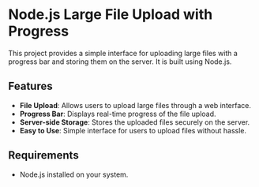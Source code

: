 # Node.js Large File Upload with Progress

This project provides a simple interface for uploading large files with a progress bar and storing them on the server. It is built using Node.js.

## Features

- **File Upload**: Allows users to upload large files through a web interface.
- **Progress Bar**: Displays real-time progress of the file upload.
- **Server-side Storage**: Stores the uploaded files securely on the server.
- **Easy to Use**: Simple interface for users to upload files without hassle.

## Requirements

- Node.js installed on your system.
